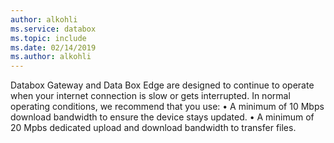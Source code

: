 ```yaml
---
author: alkohli
ms.service: databox  
ms.topic: include
ms.date: 02/14/2019
ms.author: alkohli
---
```


Databox Gateway and Data Box Edge are designed to continue to operate when your internet connection is slow or gets interrupted. In normal operating conditions, we recommend that  you use: 
•	A minimum of 10 Mbps download bandwidth to ensure the device stays updated.
•	A minimum of 20 Mpbs dedicated upload and download bandwidth to transfer files.

